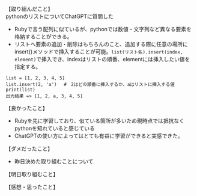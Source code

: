 【取り組んだこと】<br>
pythonのリストについてChatGPTに質問した<br>
* Rubyで言う配列に似ているが、pythonでは数値・文字列など異なる要素を格納することができる。<br>
* リストへ要素の追加・削除はもちろんのこと、追加する際に任意の場所にinsert()メソッドで挿入することが可能。`list(リスト名).insert(index, element)`で挿入でき、indexはリストの順番、elementには挿入したい値を指定する。<br>
```
list = [1, 2, 3, 4, 5]
list.insert(2, 'a')　 #　2はどの順番に挿入するか、aはリストに挿入する値
print(list)
出力結果 => [1, 2, a, 3, 4, 5]
```

【良かったこと】<br>
* Rubyを先に学習しており、似ている箇所が多いため現時点では抵抗なくpythonを知れていると感じている<br>
* ChatGPTの使い方によってはとても有益に学習ができると実感できた。<br>

【ダメだったこと】<br>
* 昨日決めた取り組むことについて

【明日取り組むこと】<br>

【感想・思ったこと】<br>
